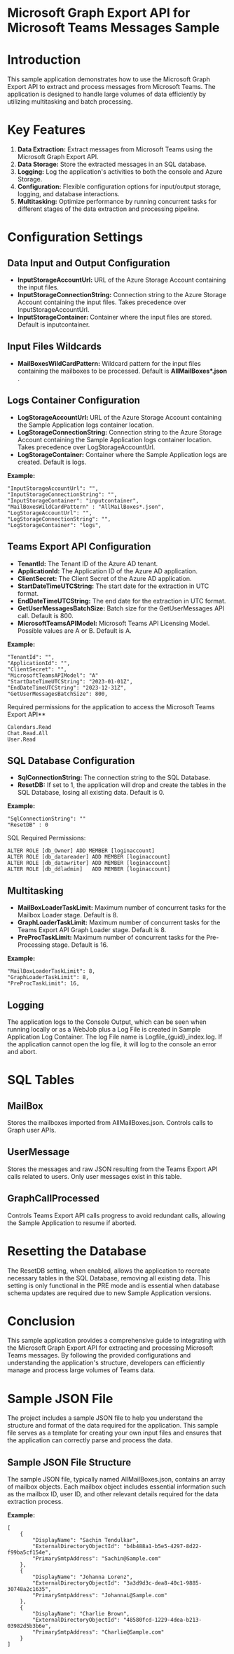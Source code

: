 # Microsoft Graph Export API for Microsoft Teams Messages Sample

# Introduction

This sample application demonstrates how to use the Microsoft Graph Export API to extract and process messages from Microsoft Teams. The application is designed to handle large volumes of data efficiently by utilizing multitasking and batch processing.

# Key Features
1.	**Data Extraction:**  Extract messages from Microsoft Teams using the Microsoft Graph Export API.
2.	**Data Storage:**  Store the extracted messages in an SQL database.
3.	**Logging:**  Log the application's activities to both the console and Azure Storage.
4.	**Configuration:**  Flexible configuration options for input/output storage, logging, and database interactions.
5.	**Multitasking:** Optimize performance by running concurrent tasks for different stages of the data extraction and processing pipeline. 

# Configuration Settings

## Data Input and Output Configuration
- **InputStorageAccountUrl:** URL of the Azure Storage Account containing the input files.  
- **InputStorageConnectionString:** Connection string to the Azure Storage Account containing the input files. Takes precedence over InputStorageAccountUrl.
- **InputStorageContainer:** Container where the input files are stored. Default is inputcontainer. 

## Input Files Wildcards
- **MailBoxesWildCardPattern:** Wildcard pattern for the input files containing the mailboxes to be processed. Default is **AllMailBoxes\*.json**  .  

## Logs Container Configuration
- **LogStorageAccountUrl:** URL of the Azure Storage Account containing the Sample Application logs container location.
- **LogStorageConnectionString:** Connection string to the Azure Storage Account containing the Sample Application logs container location. Takes precedence over LogStorageAccountUrl.
- **LogStorageContainer:** Container where the Sample Application logs are created. Default is logs. 

**Example:** 
```
"InputStorageAccountUrl": "", 
"InputStorageConnectionString": "",
"InputStorageContainer": "inputcontainer",
"MailBoxesWildCardPattern" : "AllMailBoxes*.json",
"LogStorageAccountUrl": "", 
"LogStorageConnectionString": "",
"LogStorageContainer": "logs",
```

## Teams Export API Configuration

- **TenantId:** The Tenant ID of the Azure AD tenant.
- **ApplicationId:** The Application ID of the Azure AD application.
- **ClientSecret:** The Client Secret of the Azure AD application.
- **StartDateTimeUTCString:** The start date for the extraction in UTC format.
- **EndDateTimeUTCString:** The end date for the extraction in UTC format.
- **GetUserMessagesBatchSize:** Batch size for the GetUserMessages API call. Default is 800. 
- **MicrosoftTeamsAPIModel:**  Microsoft Teams API Licensing Model. Possible values are A or B. Default is A. 

**Example:** 
```
"TenantId": "",
"ApplicationId": "",
"ClientSecret": "",
"MicrosoftTeamsAPIModel": "A"
"StartDateTimeUTCString": "2023-01-01Z",
"EndDateTimeUTCString": "2023-12-31Z",
"GetUserMessagesBatchSize": 800,
```

Required permissions for the application to access the Microsoft Teams Export API**

```
Calendars.Read 
Chat.Read.All
User.Read
```

## SQL Database Configuration

- **SqlConnectionString:** The connection string to the SQL Database.
- **ResetDB:** If set to 1, the application will drop and create the tables in the SQL Database, losing all existing data. Default is 0. 

**Example:** 
```
"SqlConnectionString": ""
"ResetDB" : 0
```

SQL Required Permissions:
```
ALTER ROLE [db_Owner] ADD MEMBER [loginaccount] 
ALTER ROLE [db_datareader] ADD MEMBER [loginaccount]  
ALTER ROLE [db_datawriter] ADD MEMBER [loginaccount]  
ALTER ROLE [db_ddladmin]   ADD MEMBER [loginaccount]  
```

## Multitasking

- **MailBoxLoaderTaskLimit:** Maximum number of concurrent tasks for the Mailbox Loader stage. Default is 8.
- **GraphLoaderTaskLimit:** Maximum number of concurrent tasks for the Teams Export API Graph Loader stage. Default is 8.
- **PreProcTaskLimit:** Maximum number of concurrent tasks for the Pre-Processing stage. Default is 16. 

**Example:**
```
"MailBoxLoaderTaskLimit": 8,
"GraphLoaderTaskLimit": 8,
"PreProcTaskLimit": 16,
```

## Logging 

The application logs to the Console Output, which can be seen when running locally or as a WebJob plus a Log File is created in Sample Application Log Container.
The log File name is Logfile_{guid}_index.log. If the application cannot open the log file, it will log to the console an error and abort.

# SQL Tables

## MailBox

Stores the mailboxes imported from AllMailBoxes.json. Controls calls to Graph user APIs.

## UserMessage

Stores the messages and raw JSON resulting from the Teams Export API calls related to users. Only user messages exist in this table.

## GraphCallProcessed

Controls Teams Export API calls progress to avoid redundant calls, allowing the Sample Application to resume if aborted.

# Resetting the Database
 
The ResetDB setting, when enabled, allows the application to recreate necessary tables in the SQL Database, removing all existing data. This setting is only functional in the PRE mode and is essential when database schema updates are required due to new Sample Application versions.

# Conclusion

This sample application provides a comprehensive guide to integrating with the Microsoft Graph Export API for extracting and processing Microsoft Teams messages. By following the provided configurations and understanding the application's structure, developers can efficiently manage and process large volumes of Teams data.

# Sample JSON File

The project includes a sample JSON file to help you understand the structure and format of the data required for the application. This sample file serves as a template for creating your own input files and ensures that the application can correctly parse and process the data.

## Sample JSON File Structure

The sample JSON file, typically named AllMailBoxes.json, contains an array of mailbox objects. Each mailbox object includes essential information such as the mailbox ID, user ID, and other relevant details required for the data extraction process.

**Example:**
```
[
	{
		"DisplayName": "Sachin Tendulkar",
		"ExternalDirectoryObjectId": "b4b488a1-b5e5-4297-8d22-f99ba5cf154e",
		"PrimarySmtpAddress": "Sachin@Sample.com"
	},
	{
		"DisplayName": "Johanna Lorenz",
		"ExternalDirectoryObjectId": "3a3d9d3c-dea8-40c1-9885-30748a2c1635",
		"PrimarySmtpAddress": "JohannaL@Sample.com"
	},
	{
		"DisplayName": "Charlie Brown",
		"ExternalDirectoryObjectId": "48580fcd-1229-4dea-b213-03982d5b3b6e",
		"PrimarySmtpAddress": "Charlie@Sample.com"
	}
]
```